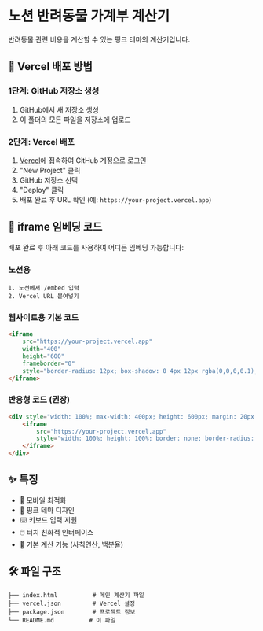# 노션 반려동물 가계부 계산기

반려동물 관련 비용을 계산할 수 있는 핑크 테마의 계산기입니다.

## 🚀 Vercel 배포 방법

### 1단계: GitHub 저장소 생성
1. GitHub에서 새 저장소 생성
2. 이 폴더의 모든 파일을 저장소에 업로드

### 2단계: Vercel 배포
1. [Vercel](https://vercel.com)에 접속하여 GitHub 계정으로 로그인
2. "New Project" 클릭
3. GitHub 저장소 선택
4. "Deploy" 클릭
5. 배포 완료 후 URL 확인 (예: `https://your-project.vercel.app`)

## 📱 iframe 임베딩 코드

배포 완료 후 아래 코드를 사용하여 어디든 임베딩 가능합니다:

### 노션용
```
1. 노션에서 /embed 입력
2. Vercel URL 붙여넣기
```

### 웹사이트용 기본 코드
```html
<iframe 
    src="https://your-project.vercel.app" 
    width="400" 
    height="600" 
    frameborder="0"
    style="border-radius: 12px; box-shadow: 0 4px 12px rgba(0,0,0,0.1);">
</iframe>
```

### 반응형 코드 (권장)
```html
<div style="width: 100%; max-width: 400px; height: 600px; margin: 20px auto;">
    <iframe 
        src="https://your-project.vercel.app" 
        style="width: 100%; height: 100%; border: none; border-radius: 12px; box-shadow: 0 4px 12px rgba(0,0,0,0.1);">
    </iframe>
</div>
```

## ✨ 특징
- 📱 모바일 최적화
- 🎨 핑크 테마 디자인
- ⌨️ 키보드 입력 지원
- 🖱️ 터치 친화적 인터페이스
- 🔢 기본 계산 기능 (사칙연산, 백분율)

## 🛠️ 파일 구조
```
├── index.html          # 메인 계산기 파일
├── vercel.json         # Vercel 설정
├── package.json        # 프로젝트 정보
└── README.md          # 이 파일
```